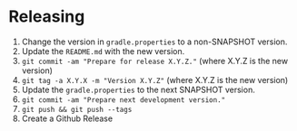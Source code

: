 Releasing
========

 1. Change the version in `gradle.properties` to a non-SNAPSHOT version.
 2. Update the `README.md` with the new version.
 3. `git commit -am "Prepare for release X.Y.Z."` (where X.Y.Z is the new version)
 4. `git tag -a X.Y.X -m "Version X.Y.Z"` (where X.Y.Z is the new version)
 5. Update the `gradle.properties` to the next SNAPSHOT version.
 6. `git commit -am "Prepare next development version."`
 7. `git push && git push --tags`
 8. Create a Github Release
